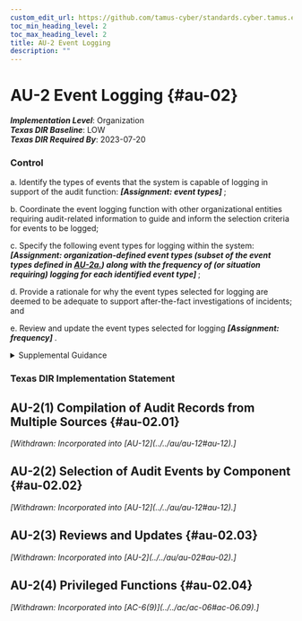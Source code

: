 ```yaml
---
custom_edit_url: https://github.com/tamus-cyber/standards.cyber.tamus.edu/tree/main/static/content/tamus.edu/TAMUS_profile.xml
toc_min_heading_level: 2
toc_max_heading_level: 2
title: AU-2 Event Logging
description: ""
---
```


# AU-2 Event Logging {#au-02}

_**Implementation Level**_: Organization\
_**Texas DIR Baseline**_: LOW\
_**Texas DIR Required By**_: 2023-07-20

### Control

a. Identify the types of events that the system is capable of logging in support of the audit function: <strong> <em>[Assignment: event types]</em> </strong>;

b. Coordinate the event logging function with other organizational entities requiring audit-related information to guide and inform the selection criteria for events to be logged;

c. Specify the following event types for logging within the system: <strong xmlns="http://csrc.nist.gov/ns/oscal/1.0"> <em>[Assignment: organization-defined event types (subset of the event types defined in <a href="#au-2_smt.a">AU-2a.</a>) along with the frequency of (or situation requiring) logging for each identified event type]</em> </strong>;

d. Provide a rationale for why the event types selected for logging are deemed to be adequate to support after-the-fact investigations of incidents; and

e. Review and update the event types selected for logging <strong> <em>[Assignment: frequency]</em> </strong>.

<details>
  <summary>Supplemental Guidance</summary>

An event is an observable occurrence in a system. The types of events that require logging are those events that are significant and relevant to the security of systems and the privacy of individuals. Event logging also supports specific monitoring and auditing needs. Event types include password changes, failed logons or failed accesses related to systems, security or privacy attribute changes, administrative privilege usage, PIV credential usage, data action changes, query parameters, or external credential usage. In determining the set of event types that require logging, organizations consider the monitoring and auditing appropriate for each of the controls to be implemented. For completeness, event logging includes all protocols that are operational and supported by the system.

</details>

### Texas DIR Implementation Statement

## AU-2(1) Compilation of Audit Records from Multiple Sources {#au-02.01}

<prop xmlns="http://csrc.nist.gov/ns/oscal/1.0" name="status" value="withdrawn">
               <em>[Withdrawn: Incorporated into [AU-12](../../au/au-12#au-12).]</em>
            </prop>
            

## AU-2(2) Selection of Audit Events by Component {#au-02.02}

<prop xmlns="http://csrc.nist.gov/ns/oscal/1.0" name="status" value="withdrawn">
               <em>[Withdrawn: Incorporated into [AU-12](../../au/au-12#au-12).]</em>
            </prop>
            

## AU-2(3) Reviews and Updates {#au-02.03}

<prop xmlns="http://csrc.nist.gov/ns/oscal/1.0" name="status" value="withdrawn">
               <em>[Withdrawn: Incorporated into [AU-2](../../au/au-02#au-02).]</em>
            </prop>
            

## AU-2(4) Privileged Functions {#au-02.04}

<prop xmlns="http://csrc.nist.gov/ns/oscal/1.0" name="status" value="withdrawn">
               <em>[Withdrawn: Incorporated into [AC-6(9)](../../ac/ac-06#ac-06.09).]</em>
            </prop>
            

